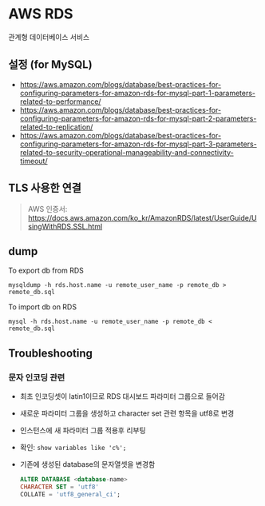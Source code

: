 # AWS RDS

관계형 데이터베이스 서비스

## 설정 (for MySQL)

- <https://aws.amazon.com/blogs/database/best-practices-for-configuring-parameters-for-amazon-rds-for-mysql-part-1-parameters-related-to-performance/>
- <https://aws.amazon.com/blogs/database/best-practices-for-configuring-parameters-for-amazon-rds-for-mysql-part-2-parameters-related-to-replication/>
- <https://aws.amazon.com/blogs/database/best-practices-for-configuring-parameters-for-amazon-rds-for-mysql-part-3-parameters-related-to-security-operational-manageability-and-connectivity-timeout/>

## TLS 사용한 연결

> AWS 인증서: <https://docs.aws.amazon.com/ko_kr/AmazonRDS/latest/UserGuide/UsingWithRDS.SSL.html>

## dump

To export db from RDS

`mysqldump -h rds.host.name -u remote_user_name -p remote_db > remote_db.sql`

To import db on RDS

`mysql -h rds.host.name -u remote_user_name -p remote_db < remote_db.sql`

## Troubleshooting

### 문자 인코딩 관련

- 최초 인코딩셋이 latin1이므로 RDS 대시보드 파라미터 그룹으로 들어감

- 새로운 파라미터 그룹을 생성하고 character set 관련 항목을 utf8로 변경
- 인스턴스에 새 파라미터 그룹 적용후 리부팅
- 확인: `show variables like 'c%';`

- 기존에 생성된 database의 문자열셋을 변경함

  ```sql
  ALTER DATABASE <database-name>
  CHARACTER SET = 'utf8'
  COLLATE = 'utf8_general_ci';
  ```
